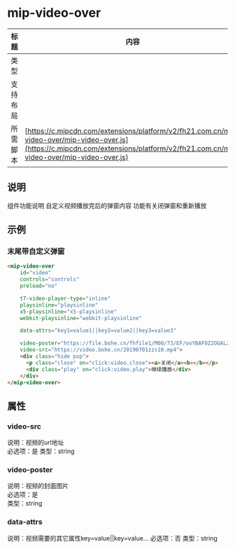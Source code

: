 # mip-video-over

标题|内容
----|----
类型|
支持布局|
所需脚本| [https://c.mipcdn.com/extensions/platform/v2/fh21.com.cn/mip-video-over/mip-video-over.js](https://c.mipcdn.com/extensions/platform/v2/fh21.com.cn/mip-video-over/mip-video-over.js)

## 说明

组件功能说明
自定义视频播放完后的弹窗内容 功能有关闭弹窗和重新播放

## 示例

### 末尾带自定义弹窗
```html
<mip-video-over
	id="video"
    controls="controls"
    preload="no"

    t7-video-player-type="inline"
    playsinline="playsinline"
    x5-playsinline="x5-playsinline"
    webkit-playsinline="webkit-playsinline"

    data-attrs="key1=value1||key2=value2||key3=value3"

	video-poster="https://file.bohe.cn/fhfile1/M00/73/EF/ooYBAF0Z2OGALZFjAAHJXpIzQBc95.jpeg"
	video-src="https://video.bohe.cn/20190701zzs10.mp4">
	<div class="hide pop">
	  <p class="close" on="click:video.close"><a>关闭</a><b></b></p>
	  <div class="play" on="click:video.play">继续播放</div>
	</div>
</mip-video-over>
```

## 属性

### video-src
说明：视频的url地址  
必选项：是
类型：string

### video-poster
说明：视频的封面图片    
必选项：是  
类型：string

### data-attrs
说明：视频需要的其它属性key=value||key=value...
必选项：否
类型：string